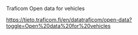Traficom Open data for vehicles

https://tieto.traficom.fi/en/datatraficom/open-data?toggle=Open%20data%20for%20vehicles
